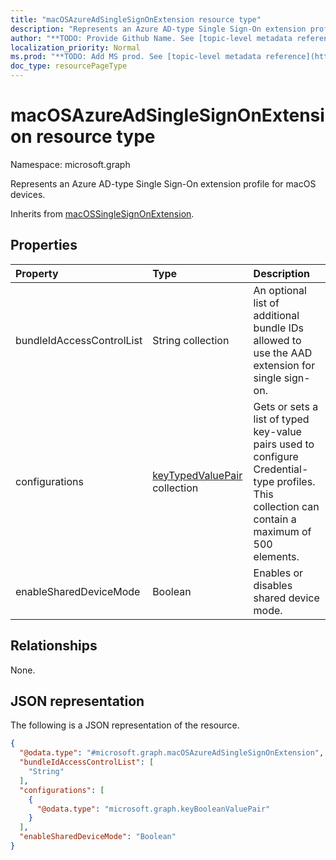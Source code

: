 ```yaml
---
title: "macOSAzureAdSingleSignOnExtension resource type"
description: "Represents an Azure AD-type Single Sign-On extension profile for macOS devices."
author: "**TODO: Provide Github Name. See [topic-level metadata reference](https://msgo.azurewebsites.net/add/document/guidelines/metadata.html#topic-level-metadata)**"
localization_priority: Normal
ms.prod: "**TODO: Add MS prod. See [topic-level metadata reference](https://msgo.azurewebsites.net/add/document/guidelines/metadata.html#topic-level-metadata)**"
doc_type: resourcePageType
---
```


# macOSAzureAdSingleSignOnExtension resource type

Namespace: microsoft.graph



Represents an Azure AD-type Single Sign-On extension profile for macOS devices.


Inherits from [macOSSingleSignOnExtension](../resources/macossinglesignonextension.md).

## Properties
|Property|Type|Description|
|:---|:---|:---|
|bundleIdAccessControlList|String collection|An optional list of additional bundle IDs allowed to use the AAD extension for single sign-on.|
|configurations|[keyTypedValuePair](../resources/keytypedvaluepair.md) collection|Gets or sets a list of typed key-value pairs used to configure Credential-type profiles. This collection can contain a maximum of 500 elements.|
|enableSharedDeviceMode|Boolean|Enables or disables shared device mode.|

## Relationships
None.

## JSON representation
The following is a JSON representation of the resource.
<!-- {
  "blockType": "resource",
  "@odata.type": "microsoft.graph.macOSAzureAdSingleSignOnExtension"
}
-->
``` json
{
  "@odata.type": "#microsoft.graph.macOSAzureAdSingleSignOnExtension",
  "bundleIdAccessControlList": [
    "String"
  ],
  "configurations": [
    {
      "@odata.type": "microsoft.graph.keyBooleanValuePair"
    }
  ],
  "enableSharedDeviceMode": "Boolean"
}
```

